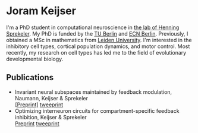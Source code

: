 # Joram Keijser

I'm a PhD student in computational neuroscience in [the lab of Henning Sprekeler](https://www.sprekelerlab.org/). My PhD is funded by the [TU Berlin](https://www.tu.berlin/) and [ECN Berlin](https://www.ecn-berlin.de/). Previously, I obtained a MSc in mathematics from [Leiden University](https://www.universiteitleiden.nl/). I'm interested in the inhibitory cell types, cortical population dynamics, and motor control. Most recently, my research on cell types has led me to the field of evolutionary developmental biology. 

## Publications
- Invariant neural subspaces maintained by feedback modulation, Naumann, Keijser & Sprekeler\
  [[Preprint]](https://www.biorxiv.org/content/10.1101/2021.10.29.466453v1) [tweeprint](https://twitter.com/sprekeler/status/1455256882155773952?s=20&t=mTEadfKIlJjh6b3N7Or6_Q)
- Optimizing interneuron circuits for compartment-specific feedback inhibition, Keijser & Sprekeler\
  [Preprint](https://www.biorxiv.org/content/10.1101/2020.11.17.386920v2) [tweeprint](https://twitter.com/sprekeler/status/1329388530808877057?s=20&t=mTEadfKIlJjh6b3N7Or6_Q)

